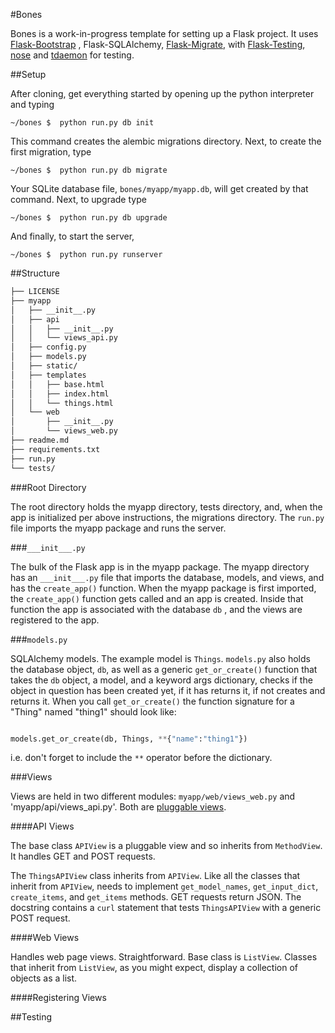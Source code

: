 #Bones

Bones is a work-in-progress template for setting up a Flask project.  It uses [Flask-Bootstrap](https://github.com/mbr/flask-bootstrap) , Flask-SQLAlchemy, [Flask-Migrate](https://github.com/miguelgrinberg/Flask-Migrate), with [Flask-Testing](https://github.com/jarus/flask-testing), [nose](http://nose.readthedocs.org/en/latest/) and [tdaemon](https://github.com/brunobord/tdaemon) for testing.

##Setup

After cloning, get everything started by opening up the python interpreter and typing

~~~.bsh
~/bones $  python run.py db init
~~~

This command creates the alembic migrations directory.
Next, to create the first migration, type

~~~.bsh
~/bones $  python run.py db migrate
~~~

Your SQLite database file, `bones/myapp/myapp.db`, will get created by that command.
Next, to upgrade type

~~~.bsh
~/bones $  python run.py db upgrade
~~~

And finally, to start the server,

~~~.bsh
~/bones $  python run.py runserver
~~~

##Structure

~~~.bash
├── LICENSE
├── myapp
│   ├── __init__.py
│   ├── api
│   │   ├── __init__.py
│   │   └── views_api.py
│   ├── config.py
│   ├── models.py
│   ├── static/
│   ├── templates
│   │   ├── base.html
│   │   ├── index.html
│   │   └── things.html
│   └── web
│       ├── __init__.py
│       └── views_web.py
├── readme.md
├── requirements.txt
├── run.py
└── tests/
~~~

###Root Directory

The root directory holds the myapp directory, tests directory, and, when the app is initialized per above instructions, the migrations directory.  The `run.py` file imports the myapp package and runs the server.

###`___init___.py`

The bulk of the Flask app is in the myapp package.  The myapp directory has an `___init___.py` file that imports the database, models, and views, and has the `create_app()` function.  When the myapp package is first imported, the `create_app()` function gets called and an app is created.  Inside that function the app is associated with the database `db` , and the views are registered to the app.

###`models.py`

SQLAlchemy models.  The example model is `Things`.  `models.py` also holds the database object, `db`, as well as a generic `get_or_create()` function that takes the `db` object, a model, and a keyword args dictionary, checks if the object in question has been created yet, if it has returns it, if not creates and returns it.  When you call `get_or_create()` the function signature for a "Thing" named "thing1" should look like:

~~~python

models.get_or_create(db, Things, **{"name":"thing1"})
~~~

i.e. don't forget to include the `**` operator before the dictionary.

###Views

Views are held in two different modules: `myapp/web/views_web.py` and 'myapp/api/views_api.py'.  Both are [pluggable views](http://flask.pocoo.org/docs/views/).

####API Views

The base class `APIView` is a pluggable view and so inherits from `MethodView`.  It handles GET and POST requests.

The `ThingsAPIView` class inherits from `APIView`.  Like all the classes that inherit from `APIView`, needs to implement `get_model_names`, `get_input_dict`, `create_items`, and `get_items` methods.  GET requests return JSON.  The docstring contains a `curl` statement that tests `ThingsAPIView` with a generic POST request.

####Web Views

Handles web page views.  Straightforward.  Base class is `ListView`.  Classes that inherit from `ListView`, as you might expect, display a collection of objects as a list.

####Registering Views

##Testing





